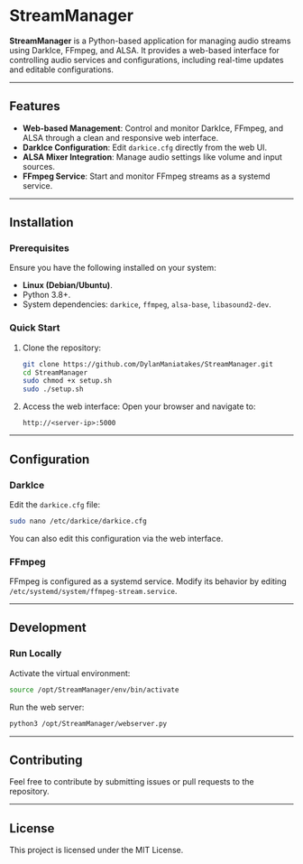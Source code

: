 
# StreamManager

**StreamManager** is a Python-based application for managing audio streams using DarkIce, FFmpeg, and ALSA. It provides a web-based interface for controlling audio services and configurations, including real-time updates and editable configurations.

---

## Features
- **Web-based Management**: Control and monitor DarkIce, FFmpeg, and ALSA through a clean and responsive web interface.
- **DarkIce Configuration**: Edit `darkice.cfg` directly from the web UI.
- **ALSA Mixer Integration**: Manage audio settings like volume and input sources.
- **FFmpeg Service**: Start and monitor FFmpeg streams as a systemd service.

---

## Installation

### Prerequisites
Ensure you have the following installed on your system:
- **Linux (Debian/Ubuntu)**.
- Python 3.8+.
- System dependencies: `darkice`, `ffmpeg`, `alsa-base`, `libasound2-dev`.

### Quick Start
1. Clone the repository:
   ```bash
   git clone https://github.com/DylanManiatakes/StreamManager.git
   cd StreamManager
   sudo chmod +x setup.sh
   sudo ./setup.sh
   ```

2. Access the web interface:
   Open your browser and navigate to:
   ```
   http://<server-ip>:5000
   ```

---

## Configuration

### DarkIce
Edit the `darkice.cfg` file:
```bash
sudo nano /etc/darkice/darkice.cfg
```
You can also edit this configuration via the web interface.

### FFmpeg
FFmpeg is configured as a systemd service. Modify its behavior by editing `/etc/systemd/system/ffmpeg-stream.service`.

---

## Development

### Run Locally
Activate the virtual environment:
```bash
source /opt/StreamManager/env/bin/activate
```

Run the web server:
```bash
python3 /opt/StreamManager/webserver.py
```

---

## Contributing
Feel free to contribute by submitting issues or pull requests to the repository.

---

## License
This project is licensed under the MIT License.
